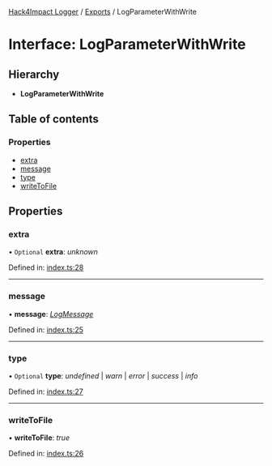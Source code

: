 [Hack4Impact Logger](https://github.com/hack4impact/logger/tree/main/docs/README.md) / [Exports](https://github.com/hack4impact/logger/tree/main/docs/modules.md) / LogParameterWithWrite

# Interface: LogParameterWithWrite

## Hierarchy

- **LogParameterWithWrite**

## Table of contents

### Properties

- [extra](https://github.com/hack4impact/logger/tree/main/docs/interfaces/logparameterwithwrite.md#extra)
- [message](https://github.com/hack4impact/logger/tree/main/docs/interfaces/logparameterwithwrite.md#message)
- [type](https://github.com/hack4impact/logger/tree/main/docs/interfaces/logparameterwithwrite.md#type)
- [writeToFile](https://github.com/hack4impact/logger/tree/main/docs/interfaces/logparameterwithwrite.md#writetofile)

## Properties

### extra

• `Optional` **extra**: _unknown_

Defined in: [index.ts:28](https://github.com/hack4impact/logger/blob/0c5c8a1/src/index.ts#L28)

---

### message

• **message**: [_LogMessage_](https://github.com/hack4impact/logger/tree/main/docs/modules.md#logmessage)

Defined in: [index.ts:25](https://github.com/hack4impact/logger/blob/0c5c8a1/src/index.ts#L25)

---

### type

• `Optional` **type**: _undefined_ \| _warn_ \| _error_ \| _success_ \| _info_

Defined in: [index.ts:27](https://github.com/hack4impact/logger/blob/0c5c8a1/src/index.ts#L27)

---

### writeToFile

• **writeToFile**: _true_

Defined in: [index.ts:26](https://github.com/hack4impact/logger/blob/0c5c8a1/src/index.ts#L26)
